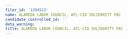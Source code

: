 ```yaml
---
filer_id: '1284523'
name: ALAMEDA LABOR COUNCIL, AFL-CIO SOLIDARITY PAC
candidate_controlled_id: ''
data_warning:
title: ALAMEDA LABOR COUNCIL, AFL-CIO SOLIDARITY PAC
---
```

